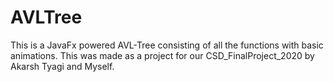 # AVLTree
This is a JavaFx powered AVL-Tree consisting of all the functions with basic animations.
This was made as a project for our CSD_FinalProject_2020 by Akarsh Tyagi and Myself.
